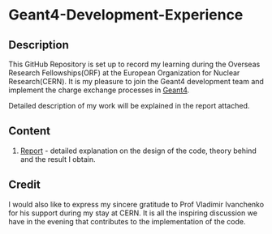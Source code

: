 # Geant4-Development-Experience

## Description

This GitHub Repository is set up to record my learning during the Overseas Research Fellowships(ORF) at the European Organization for Nuclear Research(CERN). It is my pleasure to join the Geant4 development team and implement the charge exchange processes in [Geant4](https://geant4.web.cern.ch/). 

Detailed description of my work will be explained in the report attached. 

## Content

1. [Report](".\Implementation_of_Charge_Exchange_Process_in_Geant4.pdf") - detailed explanation on the design of the code, theory behind and the result I obtain. 

## Credit

I would also like to express my sincere gratitude to Prof Vladimir Ivanchenko for his support during my stay at CERN. It is all the inspiring discussion we have in the evening that contributes to the implementation of the code.
